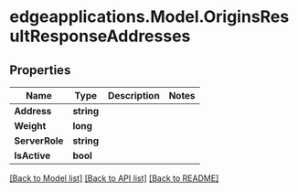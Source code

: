 # edgeapplications.Model.OriginsResultResponseAddresses

## Properties

Name | Type | Description | Notes
------------ | ------------- | ------------- | -------------
**Address** | **string** |  | 
**Weight** | **long** |  | 
**ServerRole** | **string** |  | 
**IsActive** | **bool** |  | 

[[Back to Model list]](../README.md#documentation-for-models) [[Back to API list]](../README.md#documentation-for-api-endpoints) [[Back to README]](../README.md)

